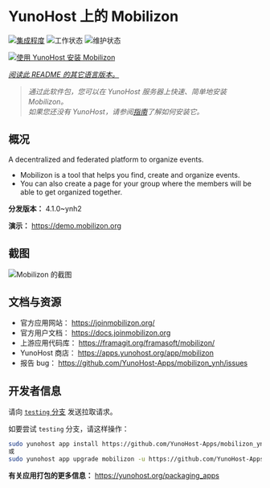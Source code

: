 <!--
注意：此 README 由 <https://github.com/YunoHost/apps/tree/master/tools/readme_generator> 自动生成
请勿手动编辑。
-->

# YunoHost 上的 Mobilizon

[![集成程度](https://apps.yunohost.org/badge/integration/mobilizon)](https://ci-apps.yunohost.org/ci/apps/mobilizon/)
![工作状态](https://apps.yunohost.org/badge/state/mobilizon)
![维护状态](https://apps.yunohost.org/badge/maintained/mobilizon)

[![使用 YunoHost 安装 Mobilizon](https://install-app.yunohost.org/install-with-yunohost.svg)](https://install-app.yunohost.org/?app=mobilizon)

*[阅读此 README 的其它语言版本。](./ALL_README.md)*

> *通过此软件包，您可以在 YunoHost 服务器上快速、简单地安装 Mobilizon。*  
> *如果您还没有 YunoHost，请参阅[指南](https://yunohost.org/install)了解如何安装它。*

## 概况

A decentralized and federated platform to organize events.

- Mobilizon is a tool that helps you find, create and organize events.
- You can also create a page for your group where the members will be able to get organized together.


**分发版本：** 4.1.0~ynh2

**演示：** <https://demo.mobilizon.org>

## 截图

![Mobilizon 的截图](./doc/screenshots/screenshot1.jpg)

## 文档与资源

- 官方应用网站： <https://joinmobilizon.org/>
- 官方用户文档： <https://docs.joinmobilizon.org>
- 上游应用代码库： <https://framagit.org/framasoft/mobilizon/>
- YunoHost 商店： <https://apps.yunohost.org/app/mobilizon>
- 报告 bug： <https://github.com/YunoHost-Apps/mobilizon_ynh/issues>

## 开发者信息

请向 [`testing` 分支](https://github.com/YunoHost-Apps/mobilizon_ynh/tree/testing) 发送拉取请求。

如要尝试 `testing` 分支，请这样操作：

```bash
sudo yunohost app install https://github.com/YunoHost-Apps/mobilizon_ynh/tree/testing --debug
或
sudo yunohost app upgrade mobilizon -u https://github.com/YunoHost-Apps/mobilizon_ynh/tree/testing --debug
```

**有关应用打包的更多信息：** <https://yunohost.org/packaging_apps>
